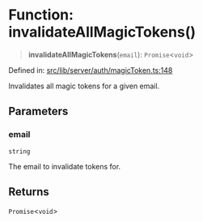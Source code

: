 # Function: invalidateAllMagicTokens()

> **invalidateAllMagicTokens**(`email`): `Promise`\<`void`\>

Defined in: [src/lib/server/auth/magicToken.ts:148](https://github.com/andrewski04/SvelteKit-Template/blob/9ffac812183d006906d6dfaaa45d8940033328db/src/lib/server/auth/magicToken.ts#L148)

Invalidates all magic tokens for a given email.

## Parameters

### email

`string`

The email to invalidate tokens for.

## Returns

`Promise`\<`void`\>
